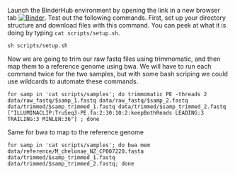 Launch the BinderHub environment by opening the link in a new browser tab [![Binder](https://binder.pangeo.io/badge_logo.svg)](https://binder.pangeo.io/v2/gh/kyleaoconnell22/pangeo-genomics-tutorial/main).
Test out the following commands.
First, set up your directory structure and download files with this command. You can peek at what it is doing by typing `cat scripts/setup.sh`.
```
sh scripts/setup.sh
```

Now we are going to trim our raw fastq files using trimmomatic, and then map them to a reference genome using bwa. We will have to run each command twice for the two samples, but with some bash scriping we could use wildcards to automate these commands.

```
for samp in 'cat scripts/samples'; do trimmomatic PE -threads 2 data/raw_fastq/$samp_1.fastq data/raw_fastq/$samp_2.fastq data/trimmed/$samp_trimmed_1.fastq data/trimmed/$samp_trimmed_2.fastq ["ILLUMINACLIP:TruSeq3-PE.fa:2:30:10:2:keepBothReads LEADING:3 TRAILING:3 MINLEN:36"] ; done
```

Same for bwa to map to the reference genome

```
for samp in 'cat scripts/samples'; do bwa mem data/reference/M_chelonae_NZ_CP007220.fasta  data/trimmed/$samp_trimmed_1.fastq  data/trimmed/$samp_trimmed_2.fastq; done
```
